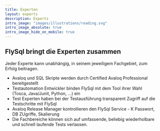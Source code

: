 ```yaml
---
title: Experten
layout: experts
description: Experts
intro_image: "images/illustrations/reading.svg"
intro_image_absolute: true
intro_image_hide_on_mobile: true
---
```


## FlySql bringt die Experten zusammen

Jeder Experte kann unabhängig, in seinem jeweiligem Fachgebiet, zum Erfolg beitragen.

- Avaloq und SQL Skripte werden durch Certified Avaloq Professional bereitgestellt
- Testautomation Entwickler binden FlySql mit dem Tool ihrer Wahl (Tosca, Java/Junit, Python, ...) ein
- Test Experten haben bei der Testausführung transparent Zugriff auf die Testschritte mit FlySql
- Avaloq Release Manager kontrollieren den FlySql Service - K Passwort, DB ZUgriffe, Skalierung
- Die Fachbereiche können sich auf umfassende, beliebig wiederholbare und schnell laufende Tests verlassen.
